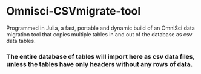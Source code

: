 # Omnisci-CSVmigrate-tool
Programmed in Julia, a fast, portable and dynamic build of an OmniSci data migration tool that copies multiple tables in and out of the database as csv data tables. 

<p>
<H3>The entire database of tables will import here as csv data files, unless the tables have only headers without any rows of data.</H3></p>